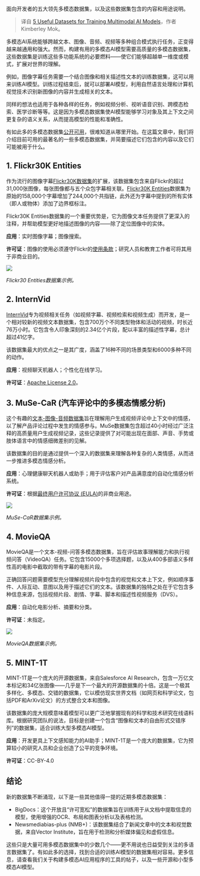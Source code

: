 
<!--
title: 用于训练多模态AI模型的5个有用数据集
cover: https://cdn.thenewstack.io/media/2025/01/ea757c99-getty-images-_5j6spykslu-unsplashb.jpg
-->

面向开发者的五大领先多模态数据集，以及这些数据集包含的内容和用途说明。

> 译自 [5 Useful Datasets for Training Multimodal AI Models](https://thenewstack.io/5-useful-datasets-for-training-multimodal-ai-models/)，作者 Kimberley Mok。

多模态AI系统能够跨越文本、图像、音频、视频等多种组合模式执行任务，正变得越来越通用和强大。然而，构建有用的多模态AI模型需要高质量的多模态数据集，这些数据集是训练这些多功能系统的必要燃料——使它们能够超越单一维度或模式，扩展对世界的理解。

例如，图像字幕任务需要一个结合图像和相关描述性文本的训练数据集，这可以用来训练AI模型。训练过程结束后，就可以部署AI模型，利用自然语言处理和计算机视觉技术识别新图像的内容并生成相关的文本。

同样的想法也适用于各种各样的任务，例如视频分析、视听语音识别、跨模态检索、医学诊断等等。这是因为多模态数据集使AI模型能够学习对象及其上下文之间更复杂的语义关系，从而提高模型的性能和准确性。

有如此多的多模态数据集[公开可用](https://github.com/drmuskangarg/Multimodal-datasets)，很难知道从哪里开始。在这篇文章中，我们将介绍目前可用的最著名的一些多模态数据集，并简要描述它们包含的内容以及它们可能被用于什么。

## 1. Flickr30K Entities

作为流行的图像字幕[Flickr30K数据集](https://www.kaggle.com/datasets/adityajn105/flickr30k)的扩展，该数据集包含来自Flickr的超过31,000张图像，每张图像都与五个众包字幕相关联。[Flickr30K Entities](https://bryanplummer.com/Flickr30kEntities/)数据集为原始的158,000个字幕增加了244,000个共指链，此外还为字幕中提到的所有实体（即人或物体）添加了边界框标注。

Flickr30K Entities数据集的一个重要优势是，它为图像文本任务提供了更深入的注释，并帮助模型更好地描述图像的内容——除了定位图像中的实体。

**应用**：实时图像字幕；图像搜索。

**许可证**：图像的使用必须遵守Flickr的[使用条款](http://www.flickr.com/help/terms/)；研究人员和教育工作者可将其用于非商业目的。

![](https://cdn.thenewstack.io/media/2025/01/b9482d75-flickr30-entities.jpg)

*Flickr30 Entities数据集示例。*

## 2. InternVid

[InternVid](https://huggingface.co/datasets/OpenGVLab/InternVid)专为视频相关任务（如视频字幕、视频检索和视频生成）而开发，是一个相对较新的视频文本数据集，包含700万个不同类型物体和活动的视频，时长近76万小时。它包含令人印象深刻的2.34亿个片段，配以丰富的描述性字幕，总计超过41亿字。

该数据集最大的优点之一是其广度，涵盖了16种不同的场景类型和6000多种不同的动作。

**应用**：视频聊天机器人；个性化在线学习。

**许可证**：[Apache License 2.0](https://www.apache.org/licenses/LICENSE-2.0)。

## 3. MuSe-CaR (汽车评论中的多模态情感分析)

这个有趣的[文本-图像-音频数据集](https://sites.google.com/view/muse-2021/challenge/data)旨在理解用户生成视频评论中上下文中的情感，以了解产品评论过程中发生的情感参与。MuSe数据集包含超过40小时经过广泛注释的高质量用户生成视频记录，这些记录提供了对可能出现在面部、声音、手势或肢体语言中的情感细微差别的见解。

该数据集的目的是通过提供一个深入的数据集来理解各种复杂的人类情感，从而进一步推进多模态情感分析。

**应用**：心理健康聊天机器人或助手；用于评估客户对产品满意度的自动化情感分析系统。

**许可证**：根据[最终用户许可协议 (EULA)](https://en.wikipedia.org/wiki/End-user_license_agreement)的非商业用途。

![](https://cdn.thenewstack.io/media/2025/01/228bb108-muse-car.jpg)

*MuSe-CaR数据集示例。*

## 4. MovieQA

MovieQA是一个文本-视频-问答多模态数据集，旨在评估故事理解能力和执行视频问答（VideoQA）任务。它包含15000个多项选择题，以及从400多部语义多样性高的电影中截取的带有字幕的电影片段。

正确回答问题需要模型充分理解视频片段中包含的视觉和文本上下文，例如顺序事件、人际互动、意图以及用于描述它们的文本。该数据集的独特之处在于它包含多种信息来源，包括视频片段、剧情、字幕、脚本和描述性视频服务（DVS）。

**应用**：自动化电影分析、摘要和分类。

**许可证**：未指定。

![](https://cdn.thenewstack.io/media/2025/01/36a3b7dc-movieqa.jpg)

*MovieQA数据集示例。*

## 5. MINT-1T

MINT-1T是一个庞大的开源数据集，来自Salesforce AI Research，包含一万亿文本标记和34亿张图像——几乎是下一个最大的开源数据集的十倍。这是一个极其多样化、多模态、交错的数据集，它以模仿现实世界文档（如网页和科学论文，包括PDF和ArXiv论文）的方式整合文本和图像。

该数据集的庞大规模意味着模型可以更广泛地掌握现有的科学和技术研究在线语料库。根据研究团队的说法，目标是创建一个包含“图像和文本的自由形式交错序列”的数据集，适合训练大型多模态AI模型。

**应用**：开发更具上下文感知能力的AI助手；MINT-1T是一个庞大的数据集，它为预算较小的研究人员和企业创造了公平的竞争环境。

**许可证**：CC-BY-4.0


## 结论

新的数据集不断涌现，以下是一些其他值得一提的近期多模态数据集：

* BigDocs：这个开放且“许可宽松”的数据集旨在训练用于从文档中提取信息的模型，使用增强的OCR、布局和图表分析以及表格检测。
* Newsmediabias-plus (NMB+)：该数据集结合了新闻文章中的文本和视觉数据，来自Vector Institute，旨在用于检测和分析媒体偏见和虚假信息。

这些只是大量可用多模态数据集中的少数几个——更不用说也日益受到关注的多语言数据集了。有如此多的选择，找到合适的训练AI模型的数据集相对容易。更多信息，请查看我们关于构建多模态AI应用程序的工具的帖子，以及一些开源和小型多模态AI模型。
